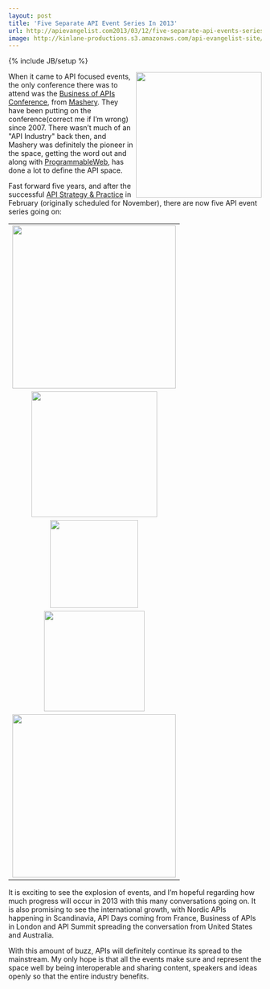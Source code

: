 ```yaml
---
layout: post
title: 'Five Separate API Event Series In 2013'
url: http://apievangelist.com2013/03/12/five-separate-api-events-series-in-2013/
image: http://kinlane-productions.s3.amazonaws.com/api-evangelist-site/blog/tag-cloud-api-conference.png
---
```

{% include JB/setup %}
<p>
     <img src="https://s3.amazonaws.com/kinlane-productions/events/tag-cloud-api-conference.png"  width="250" align="right" />
</p>
<p>
     When it came to API focused events, the only conference there was to attend was the <a title="Business of APIs Conference" href="http://apiconference.com/">Business of APIs Conference</a>, from <a title="Mashery" href="http://mashery.com">Mashery</a>. They have been putting on the conference(correct me if I’m wrong) since 2007. There wasn’t much of an "API Industry" back then, and Mashery was definitely the pioneer in the space, getting the word out and along with <a title="ProgrammableWeb" href="http://programmableweb.com">ProgrammableWeb</a>, has done a lot to define the API space.
</p>
<p>
     Fast forward five years, and after the successful <a href="http://www.apistrategyconference.com/">API Strategy &amp; Practice</a> in February (originally scheduled for November), there are now five API event series going on:
</p>
<table cellspacing="15" cellpadding="15" align="center">
     <tbody>
          <tr>
               <td align="center">
                    <a href="http://apiconference.com/" target="_blank"><img src="https://s3.amazonaws.com/kinlane-productions/events/business-of-apis-2012/bapi-logo.png"  width="325" /></a>
               </td>
          </tr>
          <tr>
               <td align="center">
                    <a href="http://www.apistrategyconference.com/" target="_blank"><img src="https://s3.amazonaws.com/kinlane-productions/events/api-strategy-practice-conference/api-strategy-practice-event-2.png"  width="250" /></a>
               </td>
          </tr>
          <tr>
               <td align="center">
                    <a href="http://apidays.io/" target="_blank"><img src="https://s3.amazonaws.com/kinlane-productions/events/api-days-paris-france/api-days-logo.png"  width="175" /></a>
               </td>
          </tr>
          <tr>
               <td align="center">
                    <a href="http://nordicapis.com/" target="_blank"><img src="https://s3.amazonaws.com/kinlane-productions/events/nordic-apis/nordic-apis-logo-2.png"  width="200" /></a>
               </td>
          </tr>
          <tr>
               <td align="center">
                    <a href="http://pages.apigee.com/api-summit-tour-registration-pr.html" target="_blank"><img src="https://s3.amazonaws.com/kinlane-productions/events/api-summit/api-summit-logo.png"  width="325" /></a>
               </td>
          </tr>
     </tbody>
</table>
<p>
     It is exciting to see the explosion of events, and I’m hopeful regarding how much progress will occur in 2013 with this many conversations going on. It is also promising to see the international growth, with Nordic APIs happening in Scandinavia, API Days coming from France, Business of APIs in London and API Summit spreading the conversation from United States and Australia.
</p>
<p>
     With this amount of buzz, APIs will definitely continue its spread to the mainstream. My only hope is that all the events make sure and represent the space well by being interoperable and sharing content, speakers and ideas openly so that the entire industry benefits.
</p>
